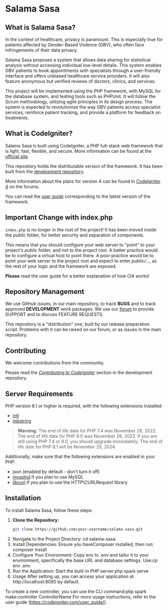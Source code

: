 # Salama Sasa

## What is Salama Sasa?

In the context of healthcare, privacy is paramount. This is especially true for patients affected by Gender-Based Violence (GBV), who often face infringements of their data privacy. 

Salama Sasa proposes a system that allows data sharing for statistical analysis without accessing individual low-level details. This system enables GBV patients to book appointments with specialists through a user-friendly interface and offers unbiased healthcare service providers. It will also feature anonymous but verified reviews of doctors, clinics, and services.

This project will be implemented using the PHP framework, with MySQL for the database system, and testing tools such as PHPUnit. It will follow the Scrum methodology, utilizing agile principles in its design process. The system is expected to revolutionize the way GBV patients access specialist services, reinforce patient tracking, and provide a platform for feedback on treatments.

## What is CodeIgniter?

Salama Sasa is built using CodeIgniter, a PHP full-stack web framework that is light, fast, flexible, and secure.
More information can be found at the [official site](https://codeigniter.com).

This repository holds the distributable version of the framework. It has been built from the
[development repository](https://github.com/codeigniter4/CodeIgniter4).

More information about the plans for version 4 can be found in [CodeIgniter 4](https://forum.codeigniter.com/forumdisplay.php?fid=28) on the forums.

You can read the [user guide](https://codeigniter.com/user_guide/)
corresponding to the latest version of the framework.

## Important Change with index.php

`index.php` is no longer in the root of the project! It has been moved inside the *public* folder,
for better security and separation of components.

This means that you should configure your web server to "point" to your project's *public* folder, and
not to the project root. A better practice would be to configure a virtual host to point there. A poor practice would be to point your web server to the project root and expect to enter *public/...*, as the rest of your logic and the
framework are exposed.

**Please** read the user guide for a better explanation of how CI4 works!

## Repository Management

We use GitHub issues, in our main repository, to track **BUGS** and to track approved **DEVELOPMENT** work packages.
We use our [forum](http://forum.codeigniter.com) to provide SUPPORT and to discuss
FEATURE REQUESTS.

This repository is a "distribution" one, built by our release preparation script.
Problems with it can be raised on our forum, or as issues in the main repository.

## Contributing

We welcome contributions from the community.

Please read the [*Contributing to CodeIgniter*](https://github.com/codeigniter4/CodeIgniter4/blob/develop/CONTRIBUTING.md) section in the development repository.

## Server Requirements

PHP version 8.1 or higher is required, with the following extensions installed:

- [intl](http://php.net/manual/en/intl.requirements.php)
- [mbstring](http://php.net/manual/en/mbstring.installation.php)

> **Warning:**
> The end of life date for PHP 7.4 was November 28, 2022.
> The end of life date for PHP 8.0 was November 26, 2023.
> If you are still using PHP 7.4 or 8.0, you should upgrade immediately.
> The end of life date for PHP 8.1 will be November 25, 2024.

Additionally, make sure that the following extensions are enabled in your PHP:

- json (enabled by default - don't turn it off)
- [mysqlnd](http://php.net/manual/en/mysqlnd.install.php) if you plan to use MySQL
- [libcurl](http://php.net/manual/en/curl.requirements.php) if you plan to use the HTTP\CURLRequest library

## Installation

To install Salama Sasa, follow these steps:

1. **Clone the Repository:**
   ```bash
   git clone https://github.com/your-username/salama-sasa.git
2. Navigate to the Project Directory: cd salama-sasa
3. Install Dependencies: Ensure you haveComposer installed, then run: composer install
4. Configure Your Environment:
   Copy env to .env and tailor it to your environment, specifically the base URL and database settings. Use:cp env .env
5. Run the Application:
   Start the built-in PHP server:php spark serve
6. Usage
   After setting up, you can access your application at http://localhost:8080 by default.

To create a new controller, you can use the CLI command:php spark make:controller ControllerName
For more usage instructions, refer to the user guide (https://codeigniter.com/user_guide/). 
